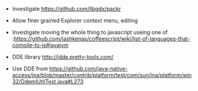 - Investigate https://github.com/libgdx/packr
- Allow finer grained Explorer context menu, editing
- Investigate moving the whole thing to javascript useing one of  :https://github.com/jashkenas/coffeescript/wiki/list-of-languages-that-compile-to-js#javajvm
- DDE library http://jdde.pretty-tools.com/

- Use DDE from https://github.com/java-native-access/jna/blob/master/contrib/platform/test/com/sun/jna/platform/win32/DdemlUtilTest.java#L273
